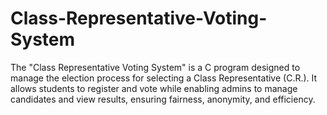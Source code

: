 # Class-Representative-Voting-System
The "Class Representative Voting System" is a C program designed to manage the election process for selecting a Class Representative (C.R.). It allows students to register and vote while enabling admins to manage candidates and view results, ensuring fairness, anonymity, and efficiency.
